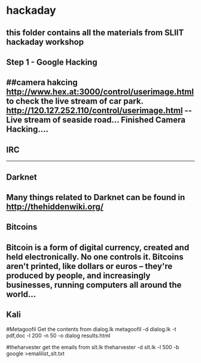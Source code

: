 # hackaday
this folder contains all the materials from SLIIT hackaday workshop
---

## Step 1 - Google Hacking

##camera hakcing
http://www.hex.at:3000/control/userimage.html to check the live stream of car park.
http://120.127.252.110/control/userimage.html -- Live stream of seaside road...
Finished Camera Hacking....
-------------------------------------------------------------------------------
## IRC
-------------------------------------------------------------------------------
## Darknet
Many things related to Darknet can be found in http://thehiddenwiki.org/
-------------------------------------------------------------------------------
## Bitcoins
Bitcoin is a form of digital currency, created and held electronically. No one controls it. Bitcoins aren't printed, like dollars or euros – they're produced by people, and increasingly businesses, running computers all around the world...
---------------------------------------------------------------------------------
## Kali 

#Metagoofil
Get the contents from dialog.lk
metagoofil -d dialog.lk -t pdf,doc -l 200 -n 50 -o dialog results.html

#theharvester
get the emails from slt.lk
theharvester -d slt.lk -l 500 -b google >emalilist_slt.txt


